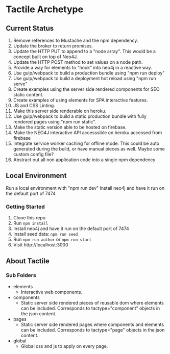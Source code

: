 # Tactile Archetype

## Current Status

1. Remove references to Mustache and the npm dependency.
1. Update the broker to return promises.
1. Update the HTTP PUT to append to a "node array". This would be a concept
   built on top of Neo4J.
1. Update the HTTP POST method to set values on a node path.
1. Provide a way for elements to "hook" into neo4j in a reactive way.
1. Use gulp/webpack to build a production bundle using "npm run deploy"
1. Use gulp/webpack to build a deployment hot reload using "npm run serve"
1. Create examples using the server side rendered components for SEO static content.
1. Create examples of using elements for SPA interactive features.
1. JS and CSS Linting.
1. Make this server side renderable on heroku.
1. Use gulp/webpack to build a static production bundle with fully rendered pages using "npm run static".
1. Make the static version able to be hosted on firebase.
1. Make the NEO4J interactive API accesssible on heroku accessed from firebase
1. Integrate service worker caching for offline mode. This could be auto generated
   during the build, or have manual pieces as well. Maybe some custom config file?
1. Abstract out all non application code into a single npm dependency

## Local Environment

Run a local environment with "npm run dev"
Install neo4j and have it run on the default port of 7474

### Getting Started

1. Clone this repo
2. Run `npm install`
4. Install neo4j and have it run on the default port of 7474
3. Install seed data: `npm run seed`
3. Run `npm run author` or `npm run start`
5. Visit http://localhost:3000

## About Tactile

### Sub Folders

* elements
    * Interactive web components.
* components
    * Static server side rendered pieces of reusable dom where elements can be included. Corresponds to tactype="component" objects in the json content.
* pages
    * Static server side rendered pages where components and elements can be included. Corresponds to tactype="page" objects in the json content.
* global
    * Global css and js to apply on every page.
